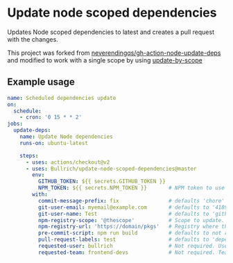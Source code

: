 # Update node scoped dependencies

Updates Node scoped dependencies to latest and creates a pull request with the changes.

This project was forked from [neverendingqs/gh-action-node-update-deps](https://github.com/neverendingqs/gh-action-node-update-deps) 
and modified to work with a single scope by using [update-by-scope](https://www.npmjs.com/package/update-by-scope)

## Example usage

```yaml
name: Scheduled dependencies update
on:
  schedule:
    - cron: '0 15 * * 2'
jobs:
  update-deps:
    name: Update Node dependencies
    runs-on: ubuntu-latest

    steps:
      - uses: actions/checkout@v2
      - uses: Bullrich/update-node-scoped-dependencies@master
        env:
          GITHUB_TOKEN: ${{ secrets.GITHUB_TOKEN }}
          NPM_TOKEN: ${{ secrets.NPM_TOKEN }}       # NPM token to use when `npm-registry-*` configs are set
        with:
          commit-message-prefix: fix                # defaults 'chore'
          git-user-email: myemail@example.com       # defaults to '41898282+github-actions[bot]@users.noreply.github.com'
          git-user-name: Test                       # defaults to 'github-actions[bot]'
          npm-registry-scope: '@thescope'           # Scope to update. Required
          npm-registry-url: 'https://domain/pkgs'   # Registry where the scope can be available. Optional.
          pre-commit-script: npm run build          # defaults to not running anything
          pull-request-labels: test                 # defaults to 'dependencies'
          requested-user: bullrich                  # Not required. User to request the review
          requested-team: frontend-devs             # Not required. Team to request the review
```
